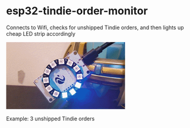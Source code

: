 # esp32-tindie-order-monitor
Connects to Wifi, checks for unshipped Tindie orders, and then lights up cheap LED strip accordingly

![demo](demo.gif)

Example: 3 unshipped Tindie orders